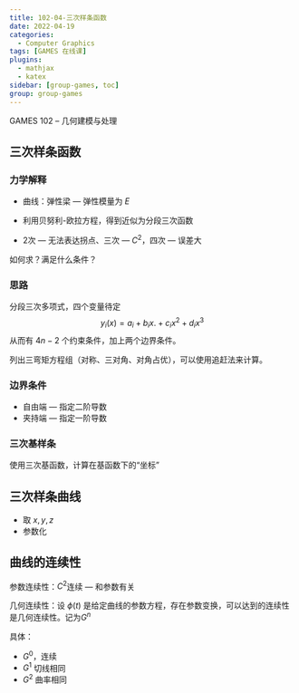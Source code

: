 ```yaml
---
title: 102-04-三次样条函数
date: 2022-04-19
categories:
  - Computer Graphics
tags: [GAMES 在线课]
plugins:
  - mathjax
  - katex
sidebar: [group-games, toc]
group: group-games
---
```


GAMES 102 – 几何建模与处理

<!--more-->

## 三次样条函数

### 力学解释

- 曲线：弹性梁 — 弹性模量为 $E$
- 利用贝努利-欧拉方程，得到近似为分段三次函数

- 2次 — 无法表达拐点、三次 — $C^2$，四次 — 误差大

如何求？满足什么条件？

### 思路

分段三次多项式，四个变量待定
$$
y_{i}(x) = a_i + b_i x. + c_i x ^ 2 + d_i x ^ 3
$$
从而有 $4n-2$ 个约束条件，加上两个边界条件。

列出三弯矩方程组（对称、三对角、对角占优），可以使用追赶法来计算。

### 边界条件

- 自由端 — 指定二阶导数
- 夹持端 — 指定一阶导数

### 三次基样条

使用三次基函数，计算在基函数下的“坐标”

## 三次样条曲线

- 取 $x,y,z$
- 参数化

## 曲线的连续性

参数连续性：$C^2$连续 — 和参数有关

几何连续性：设 $\phi(t)$ 是给定曲线的参数方程，存在参数变换，可以达到的连续性是几何连续性。记为$G^n$

具体：

- $G^0$，连续
- $G^1$ 切线相同
- $G^2$ 曲率相同

